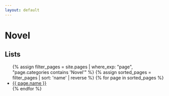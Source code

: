 ```yaml
---
layout: default
---
```


# Novel

## Lists
<ul>
{% assign filter_pages = site.pages | where_exp: "page", "page.categories contains 'Novel'" %}
{% assign sorted_pages = filter_pages | sort: 'name' | reverse %}
{% for page in sorted_pages %}
    <li>
      <a href="{{ page.url | relative_url }}">{{ page.name }}</a>
    </li>
{% endfor %}
</ul>